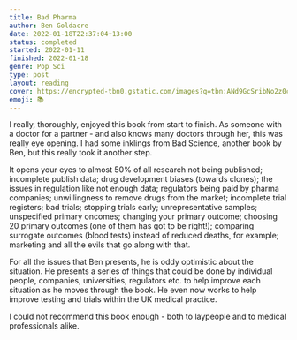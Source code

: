 ```yaml
---
title: Bad Pharma
author: Ben Goldacre
date: 2022-01-18T22:37:04+13:00
status: completed
started: 2022-01-11
finished: 2022-01-18
genre: Pop Sci
type: post
layout: reading
cover: https://encrypted-tbn0.gstatic.com/images?q=tbn:ANd9GcSribNo2z0c-DyzVCw7DpvNgqc06JJREpaq6A&usqp=CAU
emoji: 📚
---
```


I really, thoroughly, enjoyed this book from start to finish. As someone with a doctor for a partner - and also knows many doctors through her, this was really eye opening. I had some inklings from Bad Science, another book by Ben, but this really took it another step.

It opens your eyes to almost 50% of all research not being published; incomplete publish data; drug development biases (towards clones); the issues in regulation like not enough data; regulators being paid by pharma companies; unwillingness to remove drugs from the market; incomplete trial registers; bad trials; stopping trials early; unrepresentative samples; unspecified primary oncomes; changing your primary outcome; choosing 20 primary outcomes (one of them has got to be right!); comparing surrogate outcomes (blood tests) instead of reduced deaths, for example; marketing and all the evils that go along with that.

For all the issues that Ben presents, he is oddy optimistic about the situation. He presents a series of things that could be done by individual people, companies, universities, regulators etc. to help improve each situation as he moves through the book. He even now works to help improve testing and trials within the UK medical practice.

I could not recommend this book enough - both to laypeople and to medical professionals alike.
